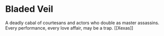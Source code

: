 # Bladed Veil


A deadly cabal of courtesans and actors who double as master assassins. Every performance, every love affair, may be a trap.
[[Xexas]]